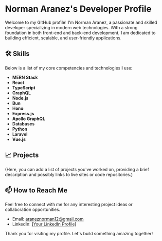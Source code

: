 # Norman Aranez's Developer Profile

Welcome to my GitHub profile! I'm Norman Aranez, a passionate and skilled developer specializing in modern web technologies. With a strong foundation in both front-end and back-end development, I am dedicated to building efficient, scalable, and user-friendly applications.

## 🛠 Skills

Below is a list of my core competencies and technologies I use:

- **MERN Stack**
- **React**
- **TypeScript**
- **GraphQL**
- **Node.js**
- **Bun**
- **Hono**
- **Express.js**
- **Apollo GraphQL**
- **Databases**
- **Python**
- **Laravel**
- **Vue.js**


## 📈 Projects

(Here, you can add a list of projects you've worked on, providing a brief description and possibly links to live sites or code repositories.)

## 📫 How to Reach Me

Feel free to connect with me for any interesting project ideas or collaboration opportunities.

- Email: araneznorman12@gmail.com
- LinkedIn: [[Your LinkedIn Profile]](https://www.linkedin.com/in/norman-ara%C3%B1ez-71766b137/)

Thank you for visiting my profile. Let's build something amazing together!
